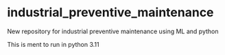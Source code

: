 # industrial_preventive_maintenance
New repository for industrial preventive maintenance using ML and python

This is ment to run in python 3.11
